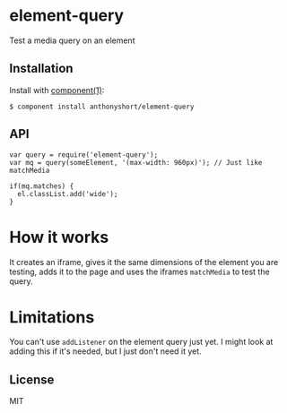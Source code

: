 
# element-query

  Test a media query on an element

## Installation

  Install with [component(1)](http://component.io):

    $ component install anthonyshort/element-query

## API

    var query = require('element-query');
    var mq = query(someElement, '(max-width: 960px)'); // Just like matchMedia

    if(mq.matches) {
      el.classList.add('wide');
    }

# How it works

  It creates an iframe, gives it the same dimensions of the element you are testing,
  adds it to the page and uses the iframes `matchMedia` to test the query.

# Limitations

  You can't use `addListener` on the element query just yet. I might look at adding
  this if it's needed, but I just don't need it yet.

## License

  MIT
